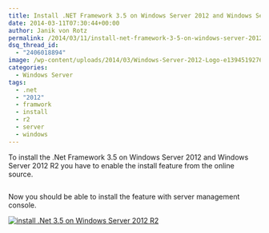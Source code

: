 ```yaml
---
title: Install .NET Framework 3.5 on Windows Server 2012 and Windows Server 2012 R2
date: 2014-03-11T07:30:44+00:00
author: Janik von Rotz
permalink: /2014/03/11/install-net-framework-3-5-on-windows-server-2012-and-windows-server-2012-r2/
dsq_thread_id:
  - "2406018894"
image: /wp-content/uploads/2014/03/Windows-Server-2012-Logo-e1394519276892.jpg
categories:
  - Windows Server
tags:
  - .net
  - "2012"
  - framwork
  - install
  - r2
  - server
  - windows
---
```

To install the .Net Framework 3.5 on Windows Server 2012 and Windows Server 2012 R2 you have to enable the install feature from the online source.

```dism /online /enable-feature /featurename:NetFX3 /all /Source:d:\sources\sxs /LimitAccess
```

Now you should be able to install the feature with server management console.

[![install .Net 3.5 on Windows Server 2012 R2](/wp-content/uploads/2014/03/install-net-3.5-e1394519502205.jpg)](/wp-content/uploads/2014/03/install-net-3.5-e1394519502205.jpg)